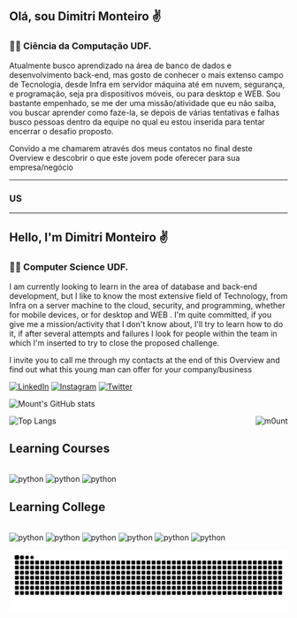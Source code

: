 ## Olá, sou Dimitri Monteiro ✌️

### 👨‍🎓 Ciência da Computação UDF.

Atualmente busco aprendizado na área de banco de dados e desenvolvimento back-end, mas gosto de conhecer o mais extenso campo de Tecnologia, desde Infra em servidor máquina até em nuvem, segurança, e programação, seja pra dispositivos móveis, ou para desktop e WEB.
Sou bastante empenhado, se me der uma missão/atividade que eu não saiba, vou buscar aprender como faze-la, se depois de várias tentativas e falhas busco pessoas dentro da equipe no qual eu estou inserida para tentar encerrar o desafio proposto.

Convido a me chamarem através dos meus contatos no final deste Overview e descobrir o que este jovem pode oferecer para sua empresa/negócio

--------

### US

-------

## Hello, I'm Dimitri Monteiro ✌️

### 👨‍🎓 Computer Science UDF.

I am currently looking to learn in the area of ​​database and back-end development, but I like to know the most extensive field of Technology, from Infra on a server machine to the cloud, security, and programming, whether for mobile devices, or for desktop and WEB .
I'm quite committed, if you give me a mission/activity that I don't know about, I'll try to learn how to do it, if after several attempts and failures I look for people within the team in which I'm inserted to try to close the proposed challenge.

I invite you to call me through my contacts at the end of this Overview and find out what this young man can offer for your company/business

[![LinkedIn](https://img.shields.io/badge/LinkedIn-0077B5?style=for-the-badge&logo=linkedin&logoColor=white)](https://www.linkedin.com/in/mountt/)
[![Instagram](https://img.shields.io/badge/Instagram-E4405F?style=for-the-badge&logo=instagram&logoColor=white)](https://www.instagram.com/fpsm0unt/)
[![Twitter](https://img.shields.io/badge/Twitter-1DA1F2?style=for-the-badge&logo=twitter&logoColor=white)](https://twitter.com/fpsm0unt/)

![Mount's GitHub stats](https://github-readme-stats.vercel.app/api?username=fpsmount&show_icons=true&theme=dracula)


![Top Langs](https://github-readme-stats.vercel.app/api/top-langs/?username=fpsmount&layout=compact&show_icons=true&theme=dracula)
<img align="right" alt="m0unt" src="https://cdn.discordapp.com/attachments/1041513023346573342/1121598315109306378/picasion.com_568c4cf4aa74783ea4bab303116e7c66.gif">

## Learning Courses

<div style = "display: inline_block"><br/>
    <img align="" alt="python" src="https://img.shields.io/badge/Python-3776AB?style=for-the-badge&logo=python&logoColor=white"/>
    <img align="" alt="python" src="https://img.shields.io/badge/JavaScript-F7DF1E?style=for-the-badge&logo=javascript&logoColor=black"/>
    <img align="" alt="python" src="https://img.shields.io/badge/MongoDB-4EA94B?style=for-the-badge&logo=mongodb&logoColor=white"/>
</div>

## Learning College

<div style = "display: inline_block"><br/>
    <img align="" alt="python" src="https://img.shields.io/badge/C%2B%2B-00599C?style=for-the-badge&logo=c%2B%2B&logoColor=white"/>
    <img align="" alt="python" src="https://img.shields.io/badge/Java-ED8B00?style=for-the-badge&logo=openjdk&logoColor=white"/>
    <img align="" alt="python" src="https://img.shields.io/badge/PHP-777BB4?style=for-the-badge&logo=php&logoColor=white"/>
    <img align="" alt="python" src="https://img.shields.io/badge/Node.js-43853D?style=for-the-badge&logo=node.js&logoColor=white"/>
    <img align="" alt="python" src="https://img.shields.io/badge/HTML5-E34F26?style=for-the-badge&logo=html5&logoColor=white"/>
    <img align="" alt="python" src="https://img.shields.io/badge/CSS3-1572B6?style=for-the-badge&logo=css3&logoColor=white"/>
</div>

<div align="center">

 ![Snake animation](https://github.com/fpsmount/fpsmount/blob/output/github-contribution-grid-snake.svg)
  
</div>
